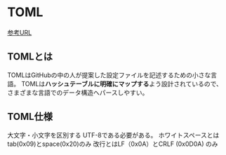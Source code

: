 # TOML

[参考URL](https://qiita.com/b4b4r07/items/77c327742fc2256d6cbe)

## TOMLとは

TOMLはGitHubの中の人が提案した設定ファイルを記述するための小さな言語。
TOMLは**ハッシュテーブルに明確にマップする**よう設計されているので、さまざまな言語でのデータ構造へパースしやすい。

## TOML仕様

大文字・小文字を区別する
UTF-8である必要がある。
ホワイトスペースとはtab(0x09)とspace(0x20)のみ
改行とはLF（0x0A）とCRLF (0x0D0A) のみ
